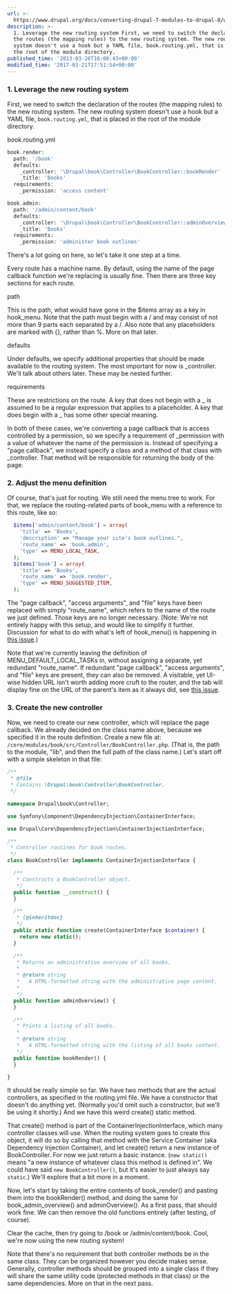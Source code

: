 ```yaml
---
url: >-
  https://www.drupal.org/docs/converting-drupal-7-modules-to-drupal-8/wscci-conversion-guide-pass-1
description: >-
  1. Leverage the new routing system First, we need to switch the declaration of
  the routes (the mapping rules) to the new routing system. The new routing
  system doesn't use a hook but a YAML file, book.routing.yml, that is placed in
  the root of the module directory.
published_time: '2013-03-26T16:00:43+00:00'
modified_time: '2017-03-21T17:51:54+00:00'
---
```

### 1\. Leverage the new routing system

First, we need to switch the declaration of the routes (the mapping rules) to the new routing system. The new routing system doesn't use a hook but a YAML file, `book.routing.yml`, that is placed in the root of the module directory.

book.routing.yml

```php
book.render:
  path: '/book'
  defaults:
    _controller: '\Drupal\book\Controller\BookController::bookRender'
    _title: 'Books'
  requirements:
    _permission: 'access content'

book.admin:
  path: '/admin/content/book'
  defaults:
    _controller: '\Drupal\book\Controller\BookController::adminOverview'
    _title: 'Books'
  requirements:
    _permission: 'administer book outlines'

```

There's a lot going on here, so let's take it one step at a time.

Every route has a machine name. By default, using the name of the page callback function we're replacing is usually fine. Then there are three key sections for each route.

path

This is the path, what would have gone in the $items array as a key in hook\_menu. Note that the path must begin with a / and may consist of not more than 9 parts each separated by a /. Also note that any placeholders are marked with {}, rather than %. More on that later.

defaults

Under defaults, we specify additional properties that should be made available to the routing system. The most important for now is \_controller. We'll talk about others later. These may be nested further.

requirements

These are restrictions on the route. A key that does not begin with a \_ is assumed to be a regular expression that applies to a placeholder. A key that does begin with a \_ has some other special meaning.

In both of these cases, we're converting a page callback that is access controlled by a permission, so we specify a requirement of \_permission with a value of whatever the name of the permission is. Instead of specifying a "page callback", we instead specify a class and a method of that class with \_controller. That method will be responsible for returning the body of the page.

### 2\. Adjust the menu definition

Of course, that's just for routing. We still need the menu tree to work. For that, we replace the routing-related parts of book\_menu with a reference to this route, like so:

```php
  $items['admin/content/book'] = array(
    'title' => 'Books',
    'description' => "Manage your site's book outlines.",
    'route_name' => 'book.admin',
    'type' => MENU_LOCAL_TASK,
  );
  $items['book'] = array(
    'title' => 'Books',
    'route_name' => 'book.render',
    'type' => MENU_SUGGESTED_ITEM,
  );

```

The "page callback", "access arguments", and "file" keys have been replaced with simply "route\_name", which refers to the name of the route we just defined. Those keys are no longer necessary. \[Note: We're not entirely happy with this setup, and would like to simplify it further. Discussion for what to do with what's left of hook\_menu() is happening in [this issue](http://drupal.org/node/1889790).)

Note that we're currently leaving the definition of MENU\_DEFAULT\_LOCAL\_TASKs in, without assigning a separate, yet redundant "route\_name". If redundant "page callback", "access arguments", and "file" keys are present, they can also be removed. A visitable, yet UI-wise hidden URL isn't worth adding more cruft to the router, and the tab will display fine on the URL of the parent's item as it always did, see [this issue](/node/1995620).

### 3\. Create the new controller

Now, we need to create our new controller, which will replace the page callback. We already decided on the class name above, because we specified it in the route definition. Create a new file at: `/core/modules/book/src/Controller/BookController.php`. (That is, the path to the module, "lib", and then the full path of the class name.) Let's start off with a simple skeleton in that file:

```php
/**
 * @file
 * Contains \Drupal\book\Controller\BookController.
 */

namespace Drupal\book\Controller;

use Symfony\Component\DependencyInjection\ContainerInterface;

use Drupal\Core\DependencyInjection\ContainerInjectionInterface;

/**
 * Controller routines for book routes.
 */
class BookController implements ContainerInjectionInterface {

  /**
   * Constructs a BookController object.
   */
  public function __construct() {
  }

  /**
   * {@inheritdoc}
   */
  public static function create(ContainerInterface $container) {
    return new static();
  }

  /**
   * Returns an administrative overview of all books.
   *
   * @return string
   *   A HTML-formatted string with the administrative page content.
   *
   */
  public function adminOverview() {
  }

  /**
   * Prints a listing of all books.
   *
   * @return string
   *   A HTML-formatted string with the listing of all books content.
   */
  public function bookRender() {
  }

}

```

It should be really simple so far. We have two methods that are the actual controllers, as specified in the routing.yml file. We have a constructor that doesn't do anything yet. (Normally you'd omit such a constructor, but we'll be using it shortly.) And we have this weird create() static method.

That create() method is part of the ContainerInjectionInterface, which many controller classes will use. When the routing system goes to create this object, it will do so by calling that method with the Service Container (aka Dependency Injection Container), and let create() return a new instance of BookController. For now we just return a basic instance. (`new static()` means "a new instance of whatever class this method is defined in". We could have said `new BookController()`, but it's easier to just always say `static`.) We'll explore that a bit more in a moment.

Now, let's start by taking the entire contents of book\_render() and pasting them into the bookRender() method, and doing the same for book\_admin\_overview() and adminOverview(). As a first pass, that should work fine. We can then remove the old functions entirely (after testing, of course).

Clear the cache, then try going to /book or /admin/content/book. Cool, we're now using the new routing system!

Note that there's no requirement that both controller methods be in the same class. They can be organized however you decide makes sense. Generally, controller methods should be grouped into a single class if they will share the same utility code (protected methods in that class) or the same dependencies. More on that in the next pass.